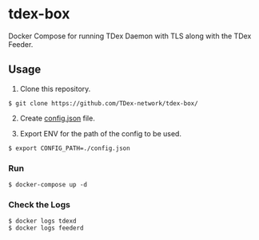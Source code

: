 # tdex-box
Docker Compose for running TDex Daemon with TLS along with the TDex Feeder. 

## Usage

1. Clone this repository.

```
$ git clone https://github.com/TDex-network/tdex-box/
```

2. Create [config.json](https://github.com/TDex-network/tdex-feeder#config-file) file.

3. Export ENV for the path of the config to be used.

```
$ export CONFIG_PATH=./config.json
```


### Run

```
$ docker-compose up -d
```

### Check the Logs

```
$ docker logs tdexd
$ docker logs feederd
```